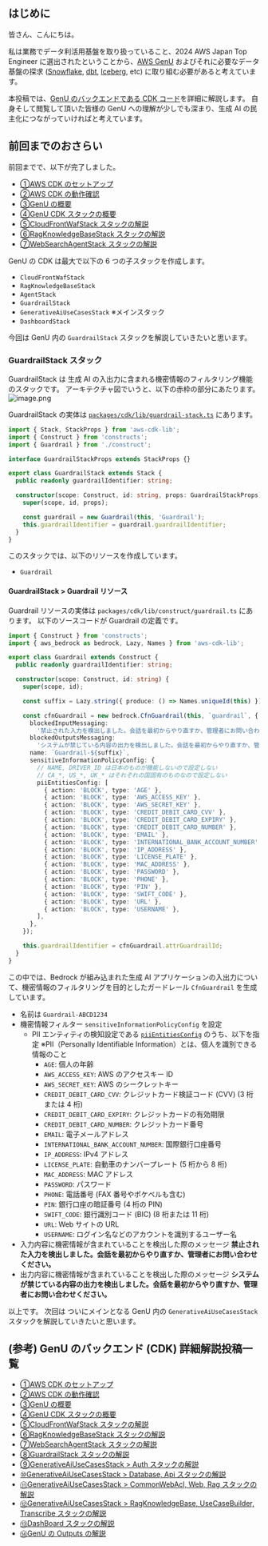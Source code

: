 ## はじめに

皆さん、こんにちは。

私は業務でデータ利活用基盤を取り扱っていること、2024 AWS Japan Top Engineer に選出されたということから、[AWS GenU](https://aws-samples.github.io/generative-ai-use-cases-jp/) およびそれに必要なデータ基盤の探求 ([Snowflake](https://www.snowflake.com/ja/), [dbt](https://www.getdbt.com/), [Iceberg](https://iceberg.apache.org/), etc) に取り組む必要があると考えています。

本投稿では、[GenU のバックエンドである CDK コード](https://github.com/aws-samples/generative-ai-use-cases-jp/tree/main/packages/cdk)を詳細に解説します。
自身そして閲覧して頂いた皆様の GenU への理解が少しでも深まり、生成 AI の民主化につながっていければと考えています。

## 前回までのおさらい

前回までで、以下が完了しました。

- [①AWS CDK のセットアップ](https://qiita.com/siruko/items/fd25fdcf89615cb85262)
- [②AWS CDK の動作確認](https://qiita.com/siruko/items/73169f986b4173e3d3a5)
- [③GenU の概要](https://qiita.com/siruko/items/625801b9e1847b305c1e)
- [④GenU CDK スタックの概要](https://qiita.com/siruko/items/8570ed43f7162ea4b907)
- [⑤CloudFrontWafStack スタックの解説](https://qiita.com/siruko/items/30439576ee7c63165d21)
- [⑥RagKnowledgeBaseStack スタックの解説](https://qiita.com/siruko/items/1223c9d22e73168a8809)
- [⑦WebSearchAgentStack スタックの解説](https://qiita.com/siruko/items/aef0a9599df60d47eb1e)

GenU の CDK は最大で以下の 6 つの子スタックを作成します。

- `CloudFrontWafStack`
- `RagKnowledgeBaseStack`
- `AgentStack`
- `GuardrailStack`
- `GenerativeAiUseCasesStack` ※メインスタック
- `DashboardStack`

今回は GenU 内の `GuardrailStack` スタックを解説していきたいと思います。

### GuardrailStack スタック

GuardrailStack は 生成 AI の入出力に含まれる機密情報のフィルタリング機能のスタックです。
アーキテクチャ図でいうと、以下の赤枠の部分にあたります。
![image.png](https://qiita-image-store.s3.ap-northeast-1.amazonaws.com/0/217144/31167e46-4871-448d-856d-9ce2e1f4bfe3.png)

GuardrailStack の実体は [`packages/cdk/lib/guardrail-stack.ts`](https://github.com/aws-samples/generative-ai-use-cases-jp/blob/main/packages/cdk/lib/guardrail-stack.ts) にあります。

```typescript:packages/cdk/lib/guardrail-stack.ts
import { Stack, StackProps } from 'aws-cdk-lib';
import { Construct } from 'constructs';
import { Guardrail } from './construct';

interface GuardrailStackProps extends StackProps {}

export class GuardrailStack extends Stack {
  public readonly guardrailIdentifier: string;

  constructor(scope: Construct, id: string, props: GuardrailStackProps) {
    super(scope, id, props);

    const guardrail = new Guardrail(this, 'Guardrail');
    this.guardrailIdentifier = guardrail.guardrailIdentifier;
  }
}
```

このスタックでは、以下のリソースを作成しています。

- `Guardrail`

#### GuardrailStack > Guardrail リソース

Guardrail リソースの実体は `packages/cdk/lib/construct/guardrail.ts` にあります。
以下のソースコードが Guardrail の定義です。

```typescript:packages/cdk/lib/construct/guardrail.ts
import { Construct } from 'constructs';
import { aws_bedrock as bedrock, Lazy, Names } from 'aws-cdk-lib';

export class Guardrail extends Construct {
  public readonly guardrailIdentifier: string;

  constructor(scope: Construct, id: string) {
    super(scope, id);

    const suffix = Lazy.string({ produce: () => Names.uniqueId(this) });

    const cfnGuardrail = new bedrock.CfnGuardrail(this, `guardrail`, {
      blockedInputMessaging:
        '禁止された入力を検出しました。会話を最初からやり直すか、管理者にお問い合わせください。',
      blockedOutputsMessaging:
        'システムが禁じている内容の出力を検出しました。会話を最初からやり直すか、管理者にお問い合わせください。',
      name: `Guardrail-${suffix}`,
      sensitiveInformationPolicyConfig: {
        // NAME, DRIVER_ID は日本のものが機能しないので設定しない
        // CA_*, US_*, UK_* はそれぞれの国固有のものなので設定しない
        piiEntitiesConfig: [
          { action: 'BLOCK', type: 'AGE' },
          { action: 'BLOCK', type: 'AWS_ACCESS_KEY' },
          { action: 'BLOCK', type: 'AWS_SECRET_KEY' },
          { action: 'BLOCK', type: 'CREDIT_DEBIT_CARD_CVV' },
          { action: 'BLOCK', type: 'CREDIT_DEBIT_CARD_EXPIRY' },
          { action: 'BLOCK', type: 'CREDIT_DEBIT_CARD_NUMBER' },
          { action: 'BLOCK', type: 'EMAIL' },
          { action: 'BLOCK', type: 'INTERNATIONAL_BANK_ACCOUNT_NUMBER' },
          { action: 'BLOCK', type: 'IP_ADDRESS' },
          { action: 'BLOCK', type: 'LICENSE_PLATE' },
          { action: 'BLOCK', type: 'MAC_ADDRESS' },
          { action: 'BLOCK', type: 'PASSWORD' },
          { action: 'BLOCK', type: 'PHONE' },
          { action: 'BLOCK', type: 'PIN' },
          { action: 'BLOCK', type: 'SWIFT_CODE' },
          { action: 'BLOCK', type: 'URL' },
          { action: 'BLOCK', type: 'USERNAME' },
        ],
      },
    });

    this.guardrailIdentifier = cfnGuardrail.attrGuardrailId;
  }
}
```

この中では、Bedrock が組み込まれた生成 AI アプリケーションの入出力について、機密情報のフィルタリングを目的としたガードレール `CfnGuardrail` を生成しています。

- 名前は `Guardrail-ABCD1234`
- 機密情報フィルター `sensitiveInformationPolicyConfig` を設定
  - PII エンティティの検知設定である [`piiEntitiesConfig`](https://docs.aws.amazon.com/AWSCloudFormation/latest/UserGuide/aws-properties-bedrock-guardrail-piientityconfig.html) のうち、以下を指定
    ※PII（Personally Identifiable Information）とは、個人を識別できる情報のこと
    - `AGE`: 個人の年齢
    - `AWS_ACCESS_KEY`: AWS のアクセスキー ID
    - `AWS_SECRET_KEY`: AWS のシークレットキー
    - `CREDIT_DEBIT_CARD_CVV`: クレジットカード検証コード (CVV) (3 桁または 4 桁)
    - `CREDIT_DEBIT_CARD_EXPIRY`: クレジットカードの有効期限
    - `CREDIT_DEBIT_CARD_NUMBER`: クレジットカード番号
    - `EMAIL`: 電子メールアドレス
    - `INTERNATIONAL_BANK_ACCOUNT_NUMBER`: 国際銀行口座番号
    - `IP_ADDRESS`: IPv4 アドレス
    - `LICENSE_PLATE`: 自動車のナンバープレート (5 桁から 8 桁)
    - `MAC_ADDRESS`: MAC アドレス
    - `PASSWORD`: パスワード
    - `PHONE`: 電話番号 (FAX 番号やポケベルも含む)
    - `PIN`: 銀行口座の暗証番号 (4 桁の PIN)
    - `SWIFT_CODE`: 銀行識別コード (BIC) (8 桁または 11 桁)
    - `URL`: Web サイトの URL
    - `USERNAME`: ログイン名などのアカウントを識別するユーザー名
- 入力内容に機密情報が含まれていることを検出した際のメッセージ
  **禁止された入力を検出しました。会話を最初からやり直すか、管理者にお問い合わせください。**
- 出力内容に機密情報が含まれていることを検出した際のメッセージ
  **システムが禁じている内容の出力を検出しました。会話を最初からやり直すか、管理者にお問い合わせください。**

以上です。
次回は ついにメインとなる GenU 内の `GenerativeAiUseCasesStack` スタックを解説していきたいと思います。

## (参考) GenU のバックエンド (CDK) 詳細解説投稿一覧

- [①AWS CDK のセットアップ](https://qiita.com/siruko/items/fd25fdcf89615cb85262)
- [②AWS CDK の動作確認](https://qiita.com/siruko/items/73169f986b4173e3d3a5)
- [③GenU の概要](https://qiita.com/siruko/items/625801b9e1847b305c1e)
- [④GenU CDK スタックの概要](https://qiita.com/siruko/items/8570ed43f7162ea4b907)
- [⑤CloudFrontWafStack スタックの解説](https://qiita.com/siruko/items/30439576ee7c63165d21)
- [⑥RagKnowledgeBaseStack スタックの解説](https://qiita.com/siruko/items/1223c9d22e73168a8809)
- [⑦WebSearchAgentStack スタックの解説](https://qiita.com/siruko/items/aef0a9599df60d47eb1e)
- [⑧GuardrailStack スタックの解説](https://qiita.com/siruko/items/d16e9fe27df4673d7554)
- [⑨GenerativeAiUseCasesStack > Auth スタックの解説](https://qiita.com/siruko/items/0c14040a1af132f42382)
- [⑩GenerativeAiUseCasesStack > Database, Api スタックの解説](https://qiita.com/siruko/items/5f249f11847f3829c18a)
- [⑪GenerativeAiUseCasesStack > CommonWebAcl, Web, Rag スタックの解説](https://qiita.com/siruko/items/1063daa2efe0b374a3fc)
- [⑫GenerativeAiUseCasesStack > RagKnowledgeBase, UseCaseBuilder, Transcribe スタックの解説](https://qiita.com/siruko/items/73d6006004caf8648594)
- [⑬DashBoard スタックの解説](https://qiita.com/siruko/items/73a75c7d0146d12ecbc3)
- [⑭GenU の Outputs の解説](https://qiita.com/siruko/items/afc14128a5b1a15ab69c)
